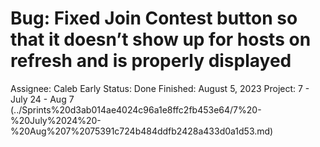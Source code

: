 # Bug: Fixed Join Contest button so that it doesn’t show up for hosts on refresh and is properly displayed

Assignee: Caleb Early
Status: Done
Finished: August 5, 2023
Project: 7 - July 24 - Aug 7 (../Sprints%20d3ab014ae4024c96a1e8ffc2fb453e64/7%20-%20July%2024%20-%20Aug%207%2075391c724b484ddfb2428a433d0a1d53.md)